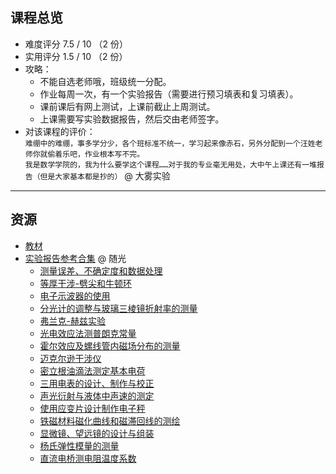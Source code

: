 ## 课程总览  
- 难度评分 7.5 / 10 （2 份）  
- 实用评分 1.5 / 10 （2 份）  
- 攻略：
    - 不能自选老师哦，班级统一分配。  
    - 作业每周一次，有一个实验报告（需要进行预习填表和复习填表）。  
    - 课前课后有网上测试，上课前截止上周测试。  
    - 上课需要写实验数据报告，然后交由老师签字。  
- 对该课程的评价：  
    `
    难绷中的难绷，事多学分少，各个班标准不统一，学习起来像赤石，另外分配到一个汪姓老师你就偷着乐吧，作业根本写不完。
    `  
    `
    我是数学学院的，我为什么要学这个课程……对于我的专业毫无用处，大中午上课还有一堆报告（但是大家基本都是抄的）
    ` @ 大雾实验  

---

## 资源  
- [教材](https://file.uhsea.com/2403/286ae1c77b74ba618fc4b83355a2d83bL9.pdf)  
- [实验报告参考合集](https://file.uhsea.com/2403/6a5e7bb0791a4f826b5670cec02051c0ZU.zip) @ 随光  
    - [测量误差、不确定度和数据处理](https://file.uhsea.com/2403/0de43754b1fe215e366c932b263bdf6f0V.pdf)  
    - [等厚干涉-劈尖和牛顿环](https://file.uhsea.com/2403/8b0c91a25ebd717c839ce4e030671da8CB.pdf)  
    - [电子示波器的使用](https://file.uhsea.com/2403/c6defbab6f071f8b738ee8bda0452aaa8E.pdf)  
    - [分光计的调整与玻璃三棱镜折射率的测量](https://file.uhsea.com/2403/9c1bd82ca1304a4a25ba6dcf94d4cfb98H.pdf)  
    - [弗兰克-赫兹实验](https://file.uhsea.com/2403/bab70c6eb9c9a2b484823e4481aea825Y9.pdf)  
    - [光电效应法测普朗克常量](https://file.uhsea.com/2403/eaeeda22ffd85ac31c570d30efa82c84XF.pdf)  
    - [霍尔效应及螺线管内磁场分布的测量](https://file.uhsea.com/2403/e4cc8c9bf08cac783ad7262cfd9524e2TZ.pdf)  
    - [迈克尔逊干涉仪](https://file.uhsea.com/2403/ef4f350e86adb45f28052d21b624fdd50I.pdf)  
    - [密立根油滴法测定基本电荷](https://file.uhsea.com/2403/c2d6c265bf9d77cf2562d556fe9d6588MU.pdf)  
    - [三用电表的设计、制作与校正](https://file.uhsea.com/2403/e08c23002f686fa157aac1807104bac7U2.pdf)  
    - [声光衍射与液体中声速的测定](https://file.uhsea.com/2403/5717a4d879356aaabb646c67ce08ef20TL.pdf)  
    - [使用应变片设计制作电子秤](https://file.uhsea.com/2403/19cd3da98cf0d357e9caea5df7dc9721Z9.pdf)  
    - [铁磁材料磁化曲线和磁滞回线的测绘](https://file.uhsea.com/2403/233b7e16c4003f1a36c91750753592f8V1.pdf)  
    - [显微镜、望远镜的设计与组装](https://file.uhsea.com/2403/d29806243d2c0f2945620846493750c2TV.pdf)  
    - [杨氏弹性模量的测量](https://file.uhsea.com/2403/5ab6871c261de76ecb5479de54fc62c2KV.pdf)  
    - [直流电桥测电阻温度系数](https://file.uhsea.com/2403/cb5059034d45bd9051201fc59f270b19O9.pdf)  